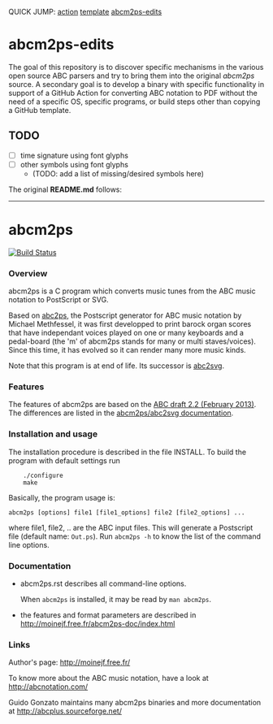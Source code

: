 QUICK JUMP: [action](https://github.com/PennRobotics/abc2pdf-action) [template](https://github.com/PennRobotics/abc2pdf-template) [abcm2ps-edits](https://github.com/PennRobotics/abcm2ps-edits)



# abcm2ps-edits

The goal of this repository is to discover specific mechanisms in the various
open source ABC parsers and try to bring them into the original _abcm2ps_
source. A secondary goal is to develop a binary with specific functionality in
support of a GitHub Action for converting ABC notation to PDF without the need
of a specific OS, specific programs, or build steps other than copying a
GitHub template.


## TODO

- [ ] time signature using font glyphs
- [ ] other symbols using font glyphs
  - (TODO: add a list of missing/desired symbols here)


The original **README.md** follows:

-----

# abcm2ps

[![Build Status](https://travis-ci.org/leesavide/abcm2ps.svg?branch=master)](https://travis-ci.org/leesavide/abcm2ps)

### Overview

abcm2ps is a C program which converts music tunes from the ABC music notation
to PostScript or SVG.

Based on [abc2ps](https://github.com/methf/abc2ps),
the Postscript generator for ABC music notation by Michael Methfessel,
it was first developped to print barock organ scores that have independant
voices played on one or many keyboards and a pedal-board
(the 'm' of abcm2ps stands for many or multi staves/voices).
Since this time, it has evolved so it can render many more music kinds.

Note that this program is at end of life. Its successor is
[abc2svg](https://chiselapp.com/user/moinejf/repository/abc2svg).

### Features

The features of abcm2ps are based on the
[ABC draft 2.2 (February 2013)](http://abcnotation.com/wiki/abc:standard:v2.2).
The differences are listed in the
[abcm2ps/abc2svg documentation](http://moinejf.free.fr/abcm2ps-doc/features.html).

### Installation and usage

The installation procedure is described in the file INSTALL.
To build the program with default settings run

```
    ./configure
    make
```

Basically, the program usage is:

    abcm2ps [options] file1 [file1_options] file2 [file2_options] ...

where file1, file2, .. are the ABC input files.
This will generate a Postscript file (default name: `Out.ps`).
Run `abcm2ps -h` to know the list of the command line options.

### Documentation

- abcm2ps.rst describes all command-line options.

  When `abcm2ps` is installed, it may be read by `man abcm2ps`.

- the features and format parameters are described in
    http://moinejf.free.fr/abcm2ps-doc/index.html

### Links

Author's page: http://moinejf.free.fr/

To know more about the ABC music notation, have a look at
    http://abcnotation.com/

Guido Gonzato maintains many abcm2ps binaries and more documentation at
    http://abcplus.sourceforge.net/
